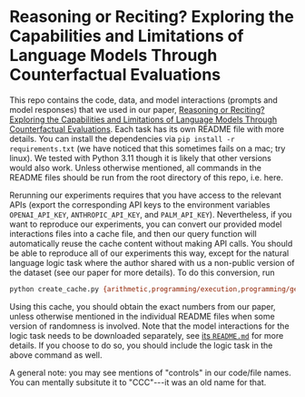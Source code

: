 # Reasoning or Reciting? Exploring the Capabilities and Limitations of Language Models Through Counterfactual Evaluations

This repo contains the code, data, and model interactions (prompts and model responses) that we used in our paper, [Reasoning or Reciting? Exploring the Capabilities and Limitations of Language Models Through Counterfactual Evaluations](https://arxiv.org/abs/2307.02477). Each task has its own README file with more details. You can install the dependencies via `pip install -r requirements.txt` (we have noticed that this sometimes fails on a mac; try linux). We tested with Python 3.11 though it is likely that other versions would also work. Unless otherwise mentioned, all commands in the README files should be run from the root directory of this repo, i.e. here.

Rerunning our experiments requires that you have access to the relevant APIs (export the corresponding API keys to the environment variables `OPENAI_API_KEY`, `ANTHROPIC_API_KEY`, and `PALM_API_KEY`). Nevertheless, if you want to reproduce our experiments, you can convert our provided model interactions files into a cache file, and then our query function will automatically reuse the cache content without making API calls. You should be able to reproduce all of our experiments this way, except for the natural language logic task where the author shared with us a non-public version of the dataset (see our paper for more details). To do this conversion, run
```bash
python create_cache.py {arithmetic,programming/execution,programming/generation,syntax,spatial,drawing,music/chords,music/melodies,chess,SET}/model_interactions
```
Using this cache, you should obtain the exact numbers from our paper, unless otherwise mentioned in the individual README files when some version of randomness is involved.
Note that the model interactions for the logic task needs to be downloaded separately, see [its `README.md`](logic/README.md) for more details. If you choose to do so, you should include the logic task in the above command as well.

A general note: you may see mentions of "controls" in our code/file names. You can mentally subsitute it to "CCC"---it was an old name for that.
